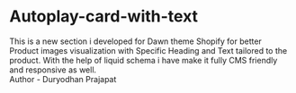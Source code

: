 # Autoplay-card-with-text
This is a new section i developed for Dawn theme Shopify for better Product images visualization with Specific Heading and Text tailored to the product. With the help of liquid schema i have make it fully CMS friendly and responsive as well.
<br>
Author - Duryodhan Prajapat
